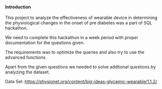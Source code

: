 
#### **Introduction**



This project to analyze the effectiveness of wearable device in determining the physiological changes in the onset of pre diabetes was a part of SQL hackathon. 
  
  We need to complete this hackathon in a week period with proper documentation for the questions given.
  
  The requirements was to optimize the queries and also try to use the advanced functions.
  
  Apart from the given questions we needed to solve addtional questions by analyzing the dataset.




Data Set :https://physionet.org/content/big-ideas-glycemic-wearable/1.1.2/
